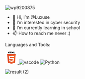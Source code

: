 

![wp9200875](https://github.com/Luxuse/Luxuse/assets/137567329/d8693982-7d46-4840-a997-a5479c0d0936)


- 👋 Hi, I’m @Luxuse
- 👀 I’m interested in cyber security
- 🌱 I’m currently learning in school
- 📫 How to reach me never :)

<!---
Luxuse/Luxuse is a ✨ special ✨ repository because its `README.md` (this file) appears on your GitHub profile.
You can click the Preview link to take a look at your changes.
--->


Languages and Tools:

<a href="https://www.w3.org/html/" rel="nofollow"> <img src="https://raw.githubusercontent.com/devicons/devicon/master/icons/html5/html5-original-wordmark.svg" alt="html5" width="40" height="40" style="max-width: 100%;"> </a> <img src="https://cdn.jsdelivr.net/gh/devicons/devicon/icons/vscode/vscode-original.svg" alt="vscode" width="45" height="45"/>  <img src="https://camo.githubusercontent.com/a1b2dac5667822ee0d98ae6d799da61987fd1658dfeb4d2ca6e3c99b1535ebd8/68747470733a2f2f696d672e736869656c64732e696f2f62616467652f707974686f6e2d3336373041303f7374796c653d666f722d7468652d6261646765266c6f676f3d707974686f6e266c6f676f436f6c6f723d666664643534" alt="Python" data-canonical-src="https://img.shields.io/badge/python-3670A0?style=for-the-badge&amp;logo=python&amp;logoColor=ffdd54" style="max-width: 100%;">



![result (2)](https://github.com/Luxuse/Luxuse/assets/137567329/15f7c87b-fd11-4068-b407-ce8cd35d81fb)



